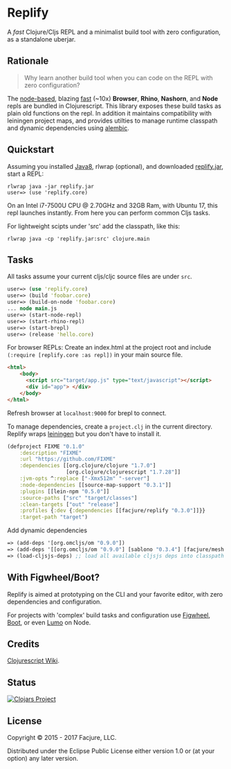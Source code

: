 Replify
=======

A _fast_ Clojure/Cljs REPL and a minimalist build tool with zero configuration, as a standalone uberjar.

## Rationale

> Why learn another build tool when you can code on the REPL with zero configuration?

The [node-based](http://swannodette.github.io/2014/12/29/nodejs-of-my-dreams/), blazing
[fast](http://swannodette.github.io/2015/01/02/the-essence-of-clojurescript-redux/)
(~10x) **Browser**, **Rhino**, **Nashorn**, and **Node** repls are bundled in
Clojurescript. This library exposes these build tasks as plain old functions on
the repl. In addition it maintains compatibility with leiningen project maps, and
provides utilties to manage runtime classpath and dynamic
dependencies using [alembic](https://github.com/pallet/alembic).

## Quickstart

Assuming you installed
[Java8](http://www.oracle.com/technetwork/java/javase/downloads/jdk8-downloads-2133151.html), rlwrap (optional), and downloaded
[replify.jar](https://github.com/priyatam/replify/releases/download/v0.4.1/replify.jar), start a REPL:
	
	rlwrap java -jar replify.jar
	user=> (use 'replify.core)

On an Intel i7-7500U CPU @ 2.70GHz and 32GB Ram, with Ubuntu 17, this
repl launches instantly. From here you can perform common Cljs tasks.

For lightweight scipts under 'src' add the classpath, like this:

	rlwrap java -cp 'replify.jar:src' clojure.main

## Tasks

All tasks assume your current cljs/cljc source files are under `src`.

```clojure
user=> (use 'replify.core)
user=> (build 'foobar.core)
user=> (build-on-node 'foobar.core)
... node main.js
user=> (start-node-repl)
user=> (start-rhino-repl)
user=> (start-brepl)
user=> (release 'hello.core)
```

For browser REPLs: Create an index.html at the project root and include `(:require [replify.core :as repl])` in your main source file.

```html
<html>
	<body>
      <script src="target/app.js" type="text/javascript"></script>
      <div id="app"> </div>
    </body>
</html>
```

Refresh browser at `localhost:9000` for brepl to connect. 

To manage dependencies, create a `project.clj` in the current directory. Replify
wraps [leiningen](http://leiningen.org) but you don't have to install it.

```clojure
(defproject FIXME "0.1.0"
    :description "FIXME"
    :url "https://github.com/FIXME"
    :dependencies [[org.clojure/clojure "1.7.0"]
                   [org.clojure/clojurescript "1.7.28"]]
    :jvm-opts ^:replace ["-Xmx512m" "-server"]
    :node-dependencies [[source-map-support "0.3.1"]]
    :plugins [[lein-npm "0.5.0"]]
    :source-paths ["src" "target/classes"]
    :clean-targets ["out" "release"]
    :profiles {:dev {:dependencies [[facjure/replify "0.3.0"]]}}
    :target-path "target")
```

Add dynamic dependencies

```clojure
=> (add-deps '[org.omcljs/om "0.9.0"])
=> (add-deps '[[org.omcljs/om "0.9.0"] [sablono "0.3.4"] [facjure/mesh "0.3.0"]])
=> (load-cljsjs-deps) ;; load all available cljsjs deps into classpath
```

## With Figwheel/Boot?

Replify is aimed at prototyping on the CLI and your favorite editor, with zero dependencies and configuration.

For projects with 'complex' build tasks and configuration use
[Figwheel](https://github.com/bhauman/lein-figwheel), [Boot](https://github.com/adzerk-oss/boot-cljs), or
even [Lumo](https://github.com/anmonteiro/lumo) on Node.

## Credits

[Clojurescript Wiki](https://github.com/clojure/clojurescript/wiki/Quick-Start).

## Status

[![Clojars Project](http://clojars.org/facjure/replify/latest-version.svg)](http://clojars.org/facjure/replify)

## License

Copyright © 2015 - 2017 Facjure, LLC.

Distributed under the Eclipse Public License either version 1.0 or (at your option) any later version.

